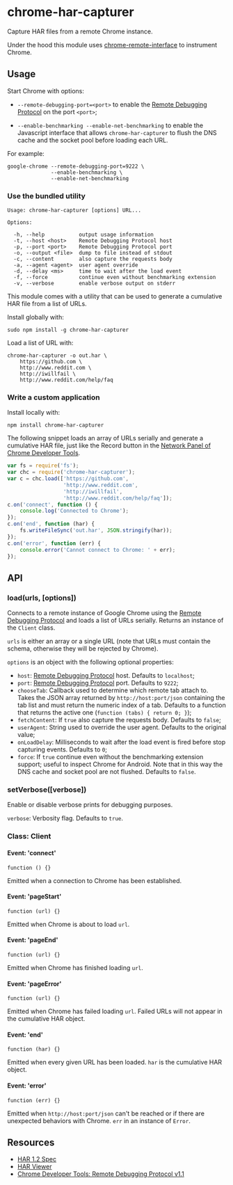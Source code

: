 chrome-har-capturer
===================

Capture HAR files from a remote Chrome instance.

Under the hood this module uses [chrome-remote-interface][cri] to instrument
Chrome.

Usage
-----

Start Chrome with options:

- `--remote-debugging-port=<port>` to enable the
  [Remote Debugging Protocol][rdp] on the port `<port>`;

- `--enable-benchmarking --enable-net-benchmarking` to enable the Javascript
  interface that allows `chrome-har-capturer` to flush the DNS cache and the
  socket pool before loading each URL.

For example:

    google-chrome --remote-debugging-port=9222 \
                  --enable-benchmarking \
                  --enable-net-benchmarking

### Use the bundled utility

    Usage: chrome-har-capturer [options] URL...

    Options:

      -h, --help           output usage information
      -t, --host <host>    Remote Debugging Protocol host
      -p, --port <port>    Remote Debugging Protocol port
      -o, --output <file>  dump to file instead of stdout
      -c, --content        also capture the requests body
      -a, --agent <agent>  user agent override
      -d, --delay <ms>     time to wait after the load event
      -f, --force          continue even without benchmarking extension
      -v, --verbose        enable verbose output on stderr

This module comes with a utility that can be used to generate a cumulative HAR
file from a list of URLs.

Install globally with:

    sudo npm install -g chrome-har-capturer

Load a list of URL with:

    chrome-har-capturer -o out.har \
        https://github.com \
        http://www.reddit.com \
        http://iwillfail \
        http://www.reddit.com/help/faq

### Write a custom application

Install locally with:

    npm install chrome-har-capturer

The following snippet loads an array of URLs serially and generate a cumulative
HAR file, just like the Record button in the
[Network Panel of Chrome Developer Tools][net].

```javascript
var fs = require('fs');
var chc = require('chrome-har-capturer');
var c = chc.load(['https://github.com',
                  'http://www.reddit.com',
                  'http://iwillfail',
                  'http://www.reddit.com/help/faq']);
c.on('connect', function () {
    console.log('Connected to Chrome');
});
c.on('end', function (har) {
    fs.writeFileSync('out.har', JSON.stringify(har));
});
c.on('error', function (err) {
    console.error('Cannot connect to Chrome: ' + err);
});
```

API
---

### load(urls, [options])

Connects to a remote instance of Google Chrome using the
[Remote Debugging Protocol][rdp] and loads a list of URLs serially. Returns an
instance of the `Client` class.

`urls` is either an array or a single URL (note that URLs must contain the
schema, otherwise they will be rejected by Chrome).

`options` is an object with the following optional properties:

- `host`: [Remote Debugging Protocol][rdp] host. Defaults to `localhost`;
- `port`: [Remote Debugging Protocol][rdp] port. Defaults to `9222`;
- `chooseTab`: Callback used to determine which remote tab attach to. Takes the
  JSON array returned by `http://host:port/json` containing the tab list and
  must return the numeric index of a tab. Defaults to a function that returns
  the active one (`function (tabs) { return 0; }`);
- `fetchContent`: If `true` also capture the requests body. Defaults to `false`;
- `userAgent`: String used to override the user agent. Defaults to the
  original value;
- `onLoadDelay`: Milliseconds to wait after the load event is fired before
  stop capturing events. Defaults to `0`;
- `force`: If `true` continue even without the benchmarking extension support;
  useful to inspect Chrome for Android. Note that in this way the DNS cache and
  socket pool are not flushed. Defaults to `false`.

### setVerbose([verbose])

Enable or disable verbose prints for debugging purposes.

`verbose`: Verbosity flag. Defaults to `true`.

### Class: Client

#### Event: 'connect'

    function () {}

Emitted when a connection to Chrome has been established.

#### Event: 'pageStart'

    function (url) {}

Emitted when Chrome is about to load `url`.

#### Event: 'pageEnd'

    function (url) {}

Emitted when Chrome has finished loading `url`.

#### Event: 'pageError'

    function (url) {}

Emitted when Chrome has failed loading `url`. Failed URLs will not appear in the
cumulative HAR object.

#### Event: 'end'

    function (har) {}

Emitted when every given URL has been loaded. `har` is the cumulative HAR object.

#### Event: 'error'

    function (err) {}

Emitted when `http://host:port/json` can't be reached or if there are unexpected
behaviors with Chrome. `err` in an instance of `Error`.

Resources
---------

- [HAR 1.2 Spec][har]
- [HAR Viewer][harview]
- [Chrome Developer Tools: Remote Debugging Protocol v1.1][rdp]

[cri]: https://github.com/cyrus-and/chrome-remote-interface
[har]: http://www.softwareishard.com/blog/har-12-spec/
[harview]: http://www.softwareishard.com/blog/har-viewer/
[rdp]: https://developer.chrome.com/devtools/docs/protocol/1.1/index
[net]: https://developer.chrome.com/devtools/docs/network#network-panel-overview
